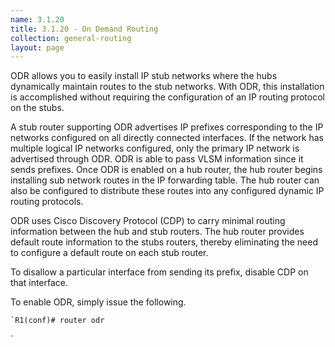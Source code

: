 ```yaml
---
name: 3.1.20
title: 3.1.20 - On Demand Routing
collection: general-routing
layout: page
---
```

ODR allows you to easily install IP stub networks where the hubs dynamically maintain routes to the stub networks. With ODR, this installation is accomplished without requiring the configuration of an IP routing protocol on the stubs.

A stub router supporting ODR advertises IP prefixes corresponding to the IP networks configured on all directly connected interfaces. If the network has multiple logical IP networks configured, only the primary IP network is advertised through ODR. ODR is able to pass VLSM information since it sends prefixes. Once ODR is enabled on a hub router, the hub router begins installing sub network routes in the IP forwarding table. The hub router can also be configured to distribute these routes into any configured dynamic IP routing protocols.

ODR uses Cisco Discovery Protocol (CDP) to carry minimal routing information between the hub and stub routers. The hub router provides default route information to the stubs routers, thereby eliminating the need to configure a default route on each stub router.

To disallow a particular interface from sending its prefix, disable CDP on that interface.

To enable ODR, simply issue the following.
```
`R1(conf)# router odr
```
\`